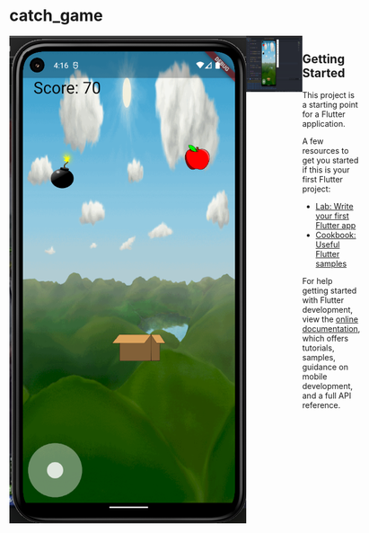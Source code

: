 # catch_game

<div style="display: flex;">
<img src="https://github.com/pepega90/catch_game/blob/main/screenshot/1.png" />
<img src="https://github.com/pepega90/catch_game/blob/main/preview.gif" width="100" height="100" />
<div/>


## Getting Started

This project is a starting point for a Flutter application.

A few resources to get you started if this is your first Flutter project:

- [Lab: Write your first Flutter app](https://docs.flutter.dev/get-started/codelab)
- [Cookbook: Useful Flutter samples](https://docs.flutter.dev/cookbook)

For help getting started with Flutter development, view the
[online documentation](https://docs.flutter.dev/), which offers tutorials,
samples, guidance on mobile development, and a full API reference.
